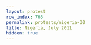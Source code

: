 ```yaml
---
layout: protest
row_index: 765
permalink: protests/nigeria-30
title: Nigeria, July 2011
hidden: true
---
```

